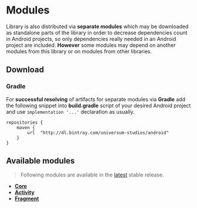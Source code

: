 Modules
===============

Library is also distributed via **separate modules** which may be downloaded as standalone parts of
the library in order to decrease dependencies count in Android projects, so only dependencies really
needed in an Android project are included. **However** some modules may depend on another modules
from this library or on modules from other libraries.

## Download ##

### Gradle ###

For **successful resolving** of artifacts for separate modules via **Gradle** add the following snippet
into **build.gradle** script of your desired Android project and use `implementation '...'` declaration
as usually.

    repositories {
        maven {
            url  "http://dl.bintray.com/universum-studios/android"
        }
    }

## Available modules ##
> Following modules are available in the [latest](https://github.com/universum-studios/android_universi/releases "Releases page") stable release.

- **[Core](https://github.com/universum-studios/android_universi/tree/support-master/library-core)**
- **[Activity](https://github.com/universum-studios/android_universi/tree/support-master/library-activity)**
- **[Fragment](https://github.com/universum-studios/android_universi/tree/support-master/library-fragment)**
